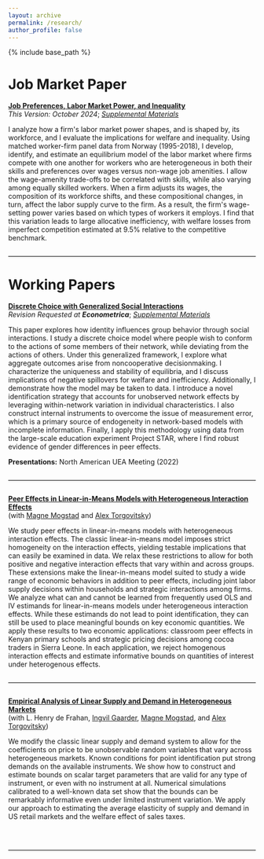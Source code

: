 ```yaml
---
layout: archive
permalink: /research/
author_profile: false
---
```


{% include base_path %}

# Job Market Paper

[**Job Preferences, Labor Market Power, and Inequality**](/files/jmp.pdf) <br>
_This Version: October 2024_; [*Supplemental Materials*](/files/jmp_supplement.pdf)<br>

I analyze how a firm's labor market power shapes, and is shaped by, its workforce, and I evaluate the implications for welfare and inequality. Using matched worker-firm panel data from Norway (1995-2018), I develop, identify, and estimate an equilibrium model of the labor market where firms compete with one another for workers who are heterogeneous in both their skills and preferences over wages versus non-wage job amenities. I allow the wage-amenity trade-offs to be correlated with skills, while also varying among equally skilled workers. When a firm adjusts its wages, the composition of its workforce shifts, and these compositional changes, in turn, affect the labor supply curve to the firm. As a result, the firm's wage-setting power varies based on which types of workers it employs. I find that this variation leads to large allocative inefficiency, with welfare losses from imperfect competition estimated at 9.5% relative to the competitive benchmark.

<hr style="margin: 2em 0; border: none; border-top: 1px solid #ccc;">

# Working Papers

[**Discrete Choice with Generalized Social Interactions**](/files/dcwgsi_paper.pdf) <br>
_Revision Requested at **Econometrica**_; [*Supplemental Materials*](/files/dcwgsi_supplement.pdf)<br>

This paper explores how identity influences group behavior through social interactions. I study a discrete choice model where people wish to conform to the actions of some members of their network, while deviating from the actions of others. Under this generalized framework, I explore what aggregate outcomes arise from noncooperative decisionmaking. I characterize the uniqueness and stability of equilibria, and I discuss implications of negative spillovers for welfare and inefficiency. Additionally, I demonstrate how the model may be taken to data. I introduce a novel identification strategy that accounts for unobserved network effects by leveraging within-network variation in individual characteristics. I also construct internal instruments to overcome the issue of measurement error, which is a primary source of endogeneity in network-based models with incomplete information. Finally, I apply this methodology using data from the large-scale education experiment Project STAR, where I find robust evidence of gender differences in peer effects.

**Presentations:** North American UEA Meeting (2022)

<hr style="margin: 2em 0; border: none; border-top: 1px solid #ccc;">

[**Peer Effects in Linear-in-Means Models with Heterogeneous Interaction Effects**](https://ovolpe.github.io/research) <br>
(with [Magne Mogstad](https://sites.google.com/site/magnemogstad) and [Alex Torgovitsky](https://a-torgovitsky.github.io))

We study peer effects in linear-in-means models with heterogeneous interaction effects. The classic linear-in-means model imposes strict homogeneity on the interaction effects, yielding testable implications that can easily be examined in data. We relax these restrictions to allow for both positive and negative interaction effects that vary within and across groups. These extensions make the linear-in-means model suited to study a wide range of economic behaviors in addition to peer effects, including joint labor supply decisions within households and strategic interactions among firms. We analyze what can and cannot be learned from frequently used OLS and IV estimands for linear-in-means models under heterogeneous interaction effects. While these estimands do not lead to point identification, they can still be used to place meaningful bounds on key economic quantities. We apply these results to two economic applications: classroom peer effects in Kenyan primary schools and strategic pricing decisions among cocoa traders in Sierra Leone. In each application, we reject homogenous interaction effects and estimate informative bounds on quantities of interest under heterogenous effects.

<hr style="margin: 2em 0; border: none; border-top: 1px solid #ccc;">

[**Empirical Analysis of Linear Supply and Demand in Heterogeneous Markets**](https://ovolpe.github.io/research) <br>
(with L. Henry de Frahan, [Ingvil Gaarder](https://sites.google.com/site/ingvilgaarder), [Magne Mogstad](https://sites.google.com/site/magnemogstad), and [Alex Torgovitsky](https://a-torgovitsky.github.io))

We modify the classic linear supply and demand system to allow for the coefficients on price to be unobservable random variables that vary across heterogeneous markets. Known conditions for point identification put strong demands on the available instruments. We show how to construct and estimate bounds on scalar target parameters that are valid for any type of instrument, or even with no instrument at all. Numerical simulations calibrated to a well-known data set show that the bounds can be remarkably informative even under limited instrument variation. We apply our approach to estimating the average elasticity of supply and demand in US retail markets and the welfare effect of sales taxes.

<br style="clear: both;">
<hr style="margin: 2em 0; border: none; border-top: 1px solid #ccc;">

